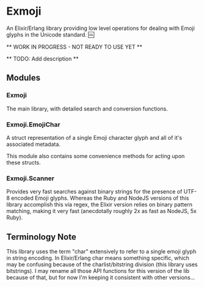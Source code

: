 Exmoji
======
An Elixir/Erlang library providing low level operations for dealing with Emoji
glyphs in the Unicode standard. :cool:

** WORK IN PROGRESS - NOT READY TO USE YET **

** TODO: Add description **


Modules
-------

### Exmoji
The main library, with detailed search and conversion functions.

### Exmoji.EmojiChar
A struct representation of a single Emoji character glyph and all of it's
associated metadata.

This module also contains some convenience methods for acting upon these
structs.

### Exmoji.Scanner
Provides very fast searches against binary strings for the presence of UTF-8
encoded Emoji glyphs.  Whereas the Ruby and NodeJS versions of this library
accomplish this via regex, the Elixir version relies on binary pattern matching,
making it very fast (anecdotally roughly 2x as fast as NodeJS, 5x Ruby).


Terminology Note
----------------
This library uses the term "char" extensively to refer to a single emoji glyph
in string encoding.  In Elixir/Erlang char means something specific, which
may be confusing because of the charlist/bitstring division (this library uses
bitstrings).  I may rename all those API functions for this version of the lib
because of that, but for now I'm keeping it consistent with other versions...
